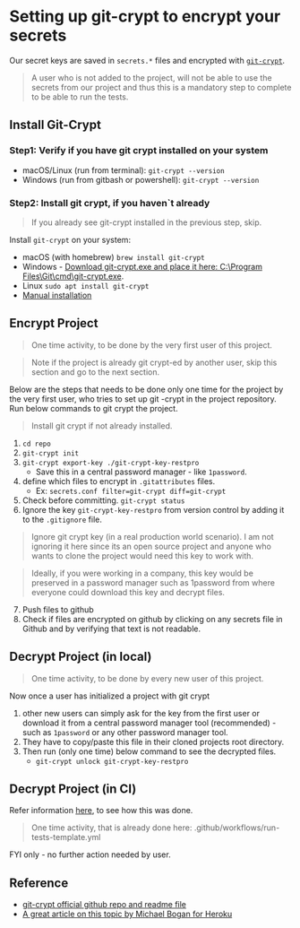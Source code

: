 # Setting up git-crypt to encrypt your secrets

Our secret keys are saved in `secrets.*` files and encrypted with [`git-crypt`](https://github.com/AGWA/git-crypt#readme).

> A user who is not added to the project, will not be able to use the secrets from our project and thus this is a mandatory
step to complete to be able to run the tests.

## Install Git-Crypt

### Step1: Verify if you have git crypt installed on your system

- macOS/Linux (run from terminal): `git-crypt --version`
- Windows (run from gitbash or powershell): `git-crypt --version`

### Step2: Install git crypt, if you haven`t already

> If you already see git-crypt installed in the previous step, skip.

Install `git-crypt` on your system:

- macOS (with homebrew) `brew install git-crypt`
- Windows - [Download git-crypt.exe and place it here: C:\Program Files\Git\cmd\git-crypt.exe](https://github.com/oholovko/git-crypt-windows).
- Linux `sudo apt install git-crypt`
- [Manual installation](https://github.com/AGWA/git-crypt/blob/master/INSTALL.md)

## Encrypt Project 

> One time activity, to be done by the very first user of this project.

> Note if the project is already git crypt-ed by another user, skip this section and go to the next section.

Below are the steps that needs to be done only one time for the project by the very first user, who tries to
set up git -crypt in the project repository. Run below commands to git crypt the project.

> Install git crypt if not already installed.

1. `cd repo`
2. `git-crypt init`
3. `git-crypt export-key ./git-crypt-key-restpro`
    - Save this in a central password manager - like `1password`.
4. define which files to encrypt in `.gitattributes` files.
    - Ex: `secrets.conf filter=git-crypt diff=git-crypt`
5. Check before committing.
   `git-crypt status`
6. Ignore the key `git-crypt-key-restpro` from version control by adding it to the `.gitignore` file.
> Ignore git crypt key (in a real production world scenario). 
> I am not ignoring it here since its an open source project and anyone who wants to clone the project would need this 
> key to work with. 

> Ideally, if you were working in a company, this key would be preserved in a password manager such 
> as 1password from where everyone could download this key and decrypt files.

7. Push files to github
8. Check if files are encrypted on github by clicking on any secrets file in Github and by verifying that
text is not readable.

## Decrypt Project (in local)

> One time activity, to be done by every new user of this project.

Now once a user has initialized a project with git crypt

1. other new users can simply ask for the key from the first user
or download it from a central password manager tool (recommended) - such as `1password` or any other password manager tool.
2. They have to copy/paste this file in their cloned projects root directory.
3. Then run (only one time) below command to see the decrypted files.
   - `git-crypt unlock git-crypt-key-restpro`

## Decrypt Project (in CI)

Refer information [here](https://github.com/sliteteam/github-action-git-crypt-unlock), to see how this was done. 

> One time activity, that is already done here: .github/workflows/run-tests-template.yml

FYI only - no further action needed by user. 

## Reference

- [git-crypt official github repo and readme file](https://github.com/AGWA/git-crypt)
- [A great article on this topic by Michael Bogan for Heroku](https://dev.to/heroku/how-to-manage-your-secrets-with-git-crypt-56ih)
